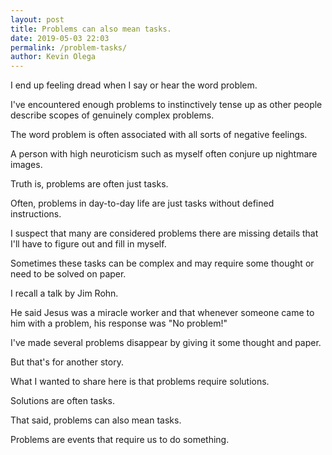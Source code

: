 ```yaml
--- 
layout: post 
title: Problems can also mean tasks.
date: 2019-05-03 22:03
permalink: /problem-tasks/ 
author: Kevin Olega 
--- 
```

I end up feeling dread when I say or hear the word problem.

I've encountered enough problems to instinctively tense up as other people describe scopes of genuinely complex problems.

The word problem is often associated with all sorts of negative feelings.

A person with high neuroticism such as myself often conjure up nightmare images.

Truth is, problems are often just tasks.

Often, problems in day-to-day life are just tasks without defined instructions.

I suspect that many are considered problems there are missing details that I'll have to figure out and fill in myself.

Sometimes these tasks can be complex and may require some thought or need to be solved on paper. 

I recall a talk by Jim Rohn.

He said Jesus was a miracle worker and that whenever someone came to him with a problem, his response was 
"No problem!"

I've made several problems disappear by giving it some thought and paper. 

But that's for another story.

What I wanted to share here is that problems require solutions.

Solutions are often tasks.

That said, problems can also mean tasks.

Problems are events that require us to do something.